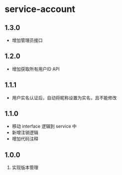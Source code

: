 # service-account

## 1.3.0
- 增加管理员接口

## 1.2.0
- 增加获取所有用户ID API

## 1.1.1
- 用户实名认证后，自动将昵称设置为实名，且不能修改


## 1.1.0
- 移动 interface 逻辑到 service 中
- 新增注销逻辑
- 增加代码注释

## 1.0.0
1. 实现版本管理

